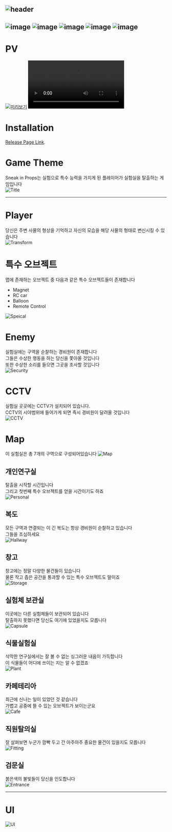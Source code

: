 ![header](https://capsule-render.vercel.app/api?type=venom&color=gradient&height=400&theme=radical&text=Sneak%20in%20Props&animation=fadeIn&fontColor=2d3436&stroke=9b59b6&strokeWidth=3&desc=Stealth%20Action%20With%20Transform&section=header)
---
![image](https://img.shields.io/badge/unrealengine-0E1128?style=flat&logo=unrealengine&logoColor=white)
![image](https://img.shields.io/badge/blender-E87D0D?style=flat&logo=blender&logoColor=white)
![image](https://img.shields.io/badge/C++-00599C?style=flat&logo=cplusplus&logoColor=white)
![image](https://img.shields.io/badge/C-A8B9CC?style=flat&logo=c&logoColor=white)
![image](https://img.shields.io/badge/csharp-512BD4?style=flat&logo=csharp&logoColor=white)
---
# PV
[![미리보기](https://github.com/Dony910/GEB9/assets/51366349/e2c45864-5d45-4675-80a0-627fc6ed9b2f)](https://www.youtube.com/watch?v=A6pyDw1Cm7A)
<video src="./pv/SneakInProp_PV_RealFinal.mp4" controls title="Title"></video>

# Installation
[Release Page Link](https://drive.google.com/file/d/1rQ0dqSg3UTwlMnc3NqmSetWijrimIqQe/view?usp=drive_link).

# Game Theme  
Sneak in Props는 실험으로 특수 능력을 가지게 된 플레이어가 실험실을 탈출하는 게임입니다  
![Title](https://github.com/Dony910/GEB9/assets/51366349/e2c45864-5d45-4675-80a0-627fc6ed9b2f)
 

<hr>

# Player  
당신은 주변 사물의 형상을 기억하고 자신의 모습을 해당 사물의 형태로 변신시킬 수 있습니다  
![Transform](https://github.com/Dony910/GEB9/assets/51366349/be19305f-69d0-4684-9c82-f58b52bf01dd)


# 특수 오브젝트  
맵에 존재하는 오브젝트 중 다음과 같은 특수 오브젝트들이 존재합니다
* Magnet
* RC car
* Balloon
* Remote Control

![Speical](https://github.com/Dony910/GEB9/assets/51366349/00ba4768-4c13-476c-8413-97f53d6460fc)


# Enemy
실험실에는 구역을 순찰하는 경비원이 존재합니다  
그들은 수상한 행동을 하는 당신을 쫓아올 것입니다  
또한 수상한 소리를 들으면 그곳을 조사할 것입니다  
![Security](https://github.com/Dony910/GEB9/assets/51366349/8ae7c7d1-b73c-40a9-bee7-b045b4585312)
 
# CCTV
실험실 곳곳에는 CCTV가 설치되어 있습니다.  
CCTV의 시야범위에 들어가게 되면 즉시 경비원이 달려올 것입니다  
![CCTV](https://github.com/Dony910/GEB9/assets/51366349/ce14db4e-b988-4397-ab55-b3427006c4aa)


# Map
이 실험실은 총 7개의 구역으로 구성되어있습니다
![Map](https://github.com/Dony910/GEB9/assets/51366349/7d6777ba-db56-4340-93c5-f01c093f339b)
## 개인연구실
탈출을 시작할 시간입니다  
그리고 첫번째 특수 오브젝트를 얻을 시간이기도 하죠  
![Personal](https://github.com/Dony910/GEB9/assets/51366349/eb844b7c-2304-4511-b279-f601688ecee7)
## 복도
모든 구역과 연결되는 이 긴 복도는 항상 경비원이 순찰하고 있습니다  
그들을 조심하세요  
![Hallway](https://github.com/Dony910/GEB9/assets/51366349/bb08f5ae-02a0-4f19-9486-1c97008d2c36)
## 창고
창고에는 정말 다양한 물건들이 있습니다  
물론 작고 좁은 공간을 통과할 수 있는 특수 오브젝트도 말이죠  
![Storage](https://github.com/Dony910/GEB9/assets/51366349/81d982d0-e68e-4752-b918-84f998887065)
## 실험체 보관실
이곳에는 다른 실험체들이 보관되어 있습니다  
탈출하지 못했다면 당신도 여기에 있었을지도 모릅니다  
![Capsule](https://github.com/Dony910/GEB9/assets/51366349/e81381c4-e363-4724-b1c5-1bc01cb0daf6)
## 식물실험실
삭막한 연구실에서는 잘 볼 수 없는 싱그러운 내음이 가득합니다  
이 식물들이 어디에 쓰이는 지는 알 수 없겠죠  
![Plant](https://github.com/Dony910/GEB9/assets/51366349/598416f3-0801-4a72-84a3-5355053bb16a)
## 카페테리아
최근에 신나는 일이 있었던 것 같습니다  
가볍고 공중에 뜰 수 있는 오브젝트가 보이는군요  
![Cafe](https://github.com/Dony910/GEB9/assets/51366349/62740579-5dc4-44af-8176-2870497b7dbb)
## 직원탈의실
잘 살펴보면 누군가 깜빡 두고 간 아주아주 중요한 물건이 있을지도 모릅니다  
![Fitting](https://github.com/Dony910/GEB9/assets/51366349/081d324a-c311-4fc1-92af-de25ecb331c1)
## 검문실
붉은색의 불빛들이 당신을 인도합니다  
![Entrance](https://github.com/Dony910/GEB9/assets/51366349/48ac7c71-3357-4487-a733-27fcaac2dd3d)

<hr>

# UI
![UI](https://github.com/Dony910/GEB9/assets/51366349/3813aacf-bbb1-4f13-bc0d-498fa85a00c7)

